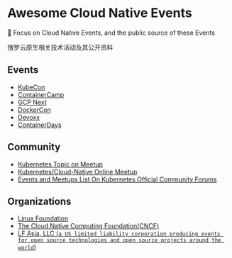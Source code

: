 # Awesome Cloud Native Events
🎉 Focus on Cloud Native Events, and the  public source of  these Events

搜罗云原生相关技术活动及其公开资料


## Events
* [KubeCon](https://events19.lfasiallc.com/events/kubecon-cloudnativecon-china-2018/)
* [ContainerCamp](https://2019.container.camp)
* [GCP Next](https://cloud.withgoogle.com/next/sf)
* [DockerCon](http://dockercon.com/)
* [Devoxx](http://devoxx.com/)
* [ContainerDays](https://containerdays.io/)

## Community
* [Kubernetes Topic on Meetup](https://www.meetup.com/topics/kubernetes/)
* [Kubernetes/Cloud-Native Online Meetup](https://www.meetup.com/Kubernetes-Cloud-Native-Online-Meetup/)
* [Events and Meetups List On Kubernetes Official Community Forums ](https://discuss.kubernetes.io/c/events-and-meetups/9)


## Organizations
* [Linux Foundation](https://www.linuxfoundation.org/)
* [The Cloud Native Computing Foundation(CNCF) ](https://www.cncf.io/)
* [LF Asia, LLC (`a US limited liability corporation producing events for open source technologies and open source projects around the world`)](https://www.lfasiallc.com/)

